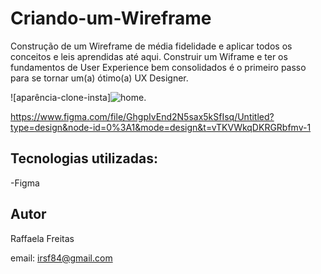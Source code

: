# Criando-um-Wireframe
 Construção de um Wireframe de média fidelidade e aplicar todos os conceitos e leis aprendidas até aqui. 
 Construir um Wiframe e ter os fundamentos de User Experience bem consolidados é o primeiro passo para se tornar um(a) ótimo(a) UX Designer. 

 
 ![aparência-clone-insta]![home](https://github.com/Raffafe/Criando-um-Wireframe/assets/86832858/9fd71cd0-90e7-4682-9012-e1f4694e53c7).

 https://www.figma.com/file/GhgpIvEnd2N5sax5kSfIsq/Untitled?type=design&node-id=0%3A1&mode=design&t=vTKVWkqDKRGRbfmv-1

## Tecnologias utilizadas:
 -Figma

## Autor 
Raffaela Freitas

email: irsf84@gmail.com
